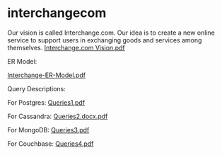 # interchangecom
Our vision is called Interchange.com. Our idea is to create a new online service to support users in exchanging goods and services among themselves.
[Interchange.com Vision.pdf](https://github.com/cememirsenyurt/interchangecomPostgres/files/12811986/Interchange.com.Vision.pdf)

ER Model:

[Interchange-ER-Model.pdf](https://github.com/cememirsenyurt/interchangecomPostgres/files/12811988/Interchange-ER-Model.pdf)

Query Descriptions:

For Postgres:
[Queries1.pdf](https://github.com/cememirsenyurt/interchangecom/files/12812313/Queries1.pdf)

For Cassandra:
[Queries2.docx.pdf](https://github.com/cememirsenyurt/interchangecom/files/12812315/Queries2.docx.pdf)

For MongoDB:
[Queries3.pdf](https://github.com/cememirsenyurt/interchangecom/files/12812319/Queries3.pdf)

For Couchbase:
[Queries4.pdf](https://github.com/cememirsenyurt/interchangecom/files/12812332/Queries4.pdf)
